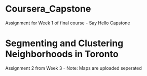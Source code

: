 # Coursera_Capstone
Assignment for Week 1 of final course - Say Hello Capstone


# Segmenting and Clustering Neighborhoods in Toronto
Assignment 2 from Week 3 - 
Note: Maps are uploaded seperated 

